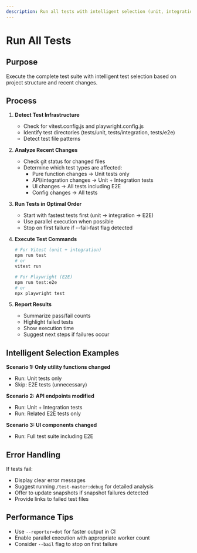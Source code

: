 ```yaml
---
description: Run all tests with intelligent selection (unit, integration, E2E)
---
```


# Run All Tests

## Purpose
Execute the complete test suite with intelligent test selection based on project structure and recent changes.

## Process

1. **Detect Test Infrastructure**
   - Check for vitest.config.js and playwright.config.js
   - Identify test directories (tests/unit, tests/integration, tests/e2e)
   - Detect test file patterns

2. **Analyze Recent Changes**
   - Check git status for changed files
   - Determine which test types are affected:
     - Pure function changes → Unit tests only
     - API/integration changes → Unit + Integration tests
     - UI changes → All tests including E2E
     - Config changes → All tests

3. **Run Tests in Optimal Order**
   - Start with fastest tests first (unit → integration → E2E)
   - Use parallel execution when possible
   - Stop on first failure if --fail-fast flag detected

4. **Execute Test Commands**
   ```bash
   # For Vitest (unit + integration)
   npm run test
   # or
   vitest run

   # For Playwright (E2E)
   npm run test:e2e
   # or
   npx playwright test
   ```

5. **Report Results**
   - Summarize pass/fail counts
   - Highlight failed tests
   - Show execution time
   - Suggest next steps if failures occur

## Intelligent Selection Examples

**Scenario 1: Only utility functions changed**
- Run: Unit tests only
- Skip: E2E tests (unnecessary)

**Scenario 2: API endpoints modified**
- Run: Unit + Integration tests
- Run: Related E2E tests only

**Scenario 3: UI components changed**
- Run: Full test suite including E2E

## Error Handling

If tests fail:
- Display clear error messages
- Suggest running `/test-master:debug` for detailed analysis
- Offer to update snapshots if snapshot failures detected
- Provide links to failed test files

## Performance Tips

- Use `--reporter=dot` for faster output in CI
- Enable parallel execution with appropriate worker count
- Consider `--bail` flag to stop on first failure
